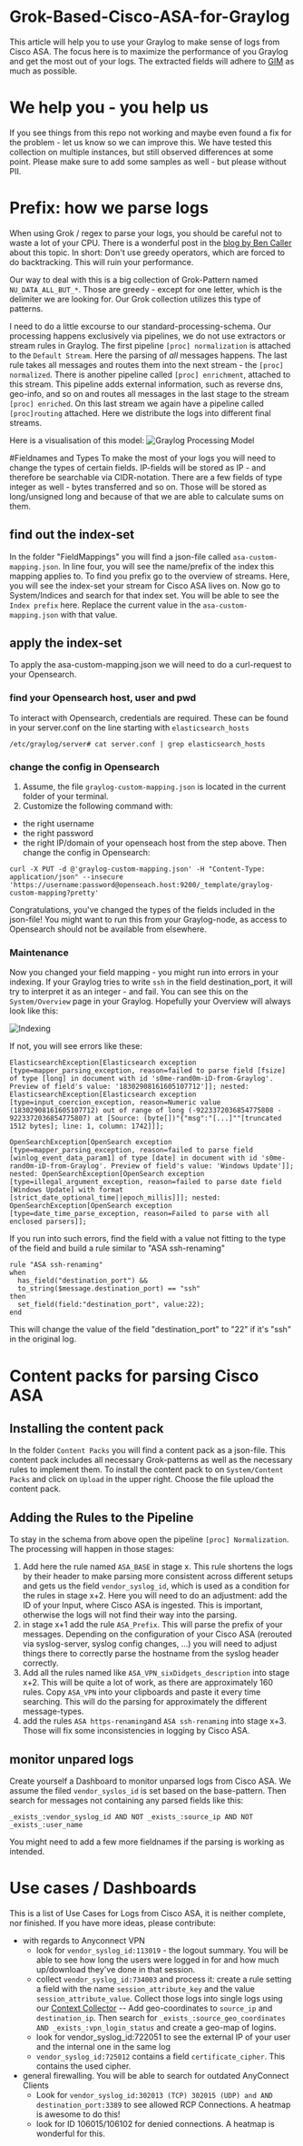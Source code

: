 # Grok-Based-Cisco-ASA-for-Graylog
This article will help you to use your Graylog to make sense of logs from Cisco ASA.
The focus here is to maximize the performance of you Graylog and get the most out of your logs. The extracted fields will adhere to [GIM](https://schema.graylog.org/en/stable/) as much as possible. 

# We help you - you help us
If you see things from this repo not working and maybe even found a fix for the problem - let us know so we can improve this. We have tested this collection on multiple instances, but still observed differences at some point. Please make sure to add some samples as well - but please without PII.
	

# Prefix: how we parse logs
When using Grok / regex to parse your logs, you should be careful not to waste a lot of your CPU. There is a wonderful post in the [blog by Ben Caller](https://blog.doyensec.com/2021/03/11/regexploit.html) about this topic. In short: Don't use greedy operators, which are forced to do backtracking. This will ruin your performance.

Our way to deal with this is a big collection of Grok-Pattern named ```NU_DATA_ALL_BUT_*```. Those are greedy - except for one letter, which is the delimiter we are looking for. Our Grok collection utilizes this type of patterns.

I need to do a little excourse to our standard-processing-schema. Our processing happens exclusively via pipelines, we do not use extractors or stream rules in Graylog.
The first pipeline ```[proc] normalization``` is attached to the ```Default Stream```. Here the parsing of _all_ messages happens. The last rule takes all messages and routes them into the next stream - the ```[proc] normalized```. There is another pipeline called ```[proc] enrichment```, attached to this stream. This pipeline adds external information, such as reverse dns, geo-info, and so on and routes all messages in the last stage to the stream ```[proc] enriched```. On this last stream we again have a pipeline called ```[proc]routing``` attached. Here we distribute the logs into different final streams.

Here is a visualisation of this model:
![Graylog Processing Model](Images/Processing-Model.png)

#Fieldnames and Types
To make the most of your logs you will need to change the types of certain fields. IP-fields will be stored as IP - and therefore be searchable via CIDR-notation. There are a few fields of type integer as well - bytes transferred and so on. Those will be stored as long/unsigned long and because of that we are able to calculate sums on them.

## find out the index-set
In the folder "FieldMappings" you will find a json-file called ```asa-custom-mapping.json```. In line four, you will see the name/prefix of the index this mapping applies to. To find you prefix go to the overview of streams. Here, you will see the index-set your stream for Cisco ASA lives on. Now go to System/Indices and search for that index set. You will be able to see the ```Index prefix``` here. Replace the current value in the ```asa-custom-mapping.json``` with that value.

## apply the index-set
To apply the asa-custom-mapping.json we will need to do a curl-request to your Opensearch. 

### find your Opensearch host, user and pwd
To interact with Opensearch, credentials are required. These can be found in your server.conf on the line starting with ```elasticsearch_hosts```
```
/etc/graylog/server# cat server.conf | grep elasticsearch_hosts
```

### change the config in Opensearch
1) Assume, the file ```graylog-custom-mapping.json``` is located in the current folder of your terminal.
2) Customize the following command with: 
* the right username
* the right password
* the right IP/domain of your openseach host
from the step above. Then change the config in Opensearch:
```
curl -X PUT -d @'graylog-custom-mapping.json' -H "Content-Type: application/json" --insecure 'https://username:password@openseach.host:9200/_template/graylog-custom-mapping?pretty'
```
Congratulations, you've changed the types of the fields included in the json-file! You might want to run this from your Graylog-node, as access to Opensearch should not be available from elsewhere. 

### Maintenance
Now you changed your field mapping - you might run into errors in your indexing. If your Graylog tries to write ```ssh``` in the field destination_port, it will try to interpret it as an integer - and fail. You can see this on the ```System/Overview``` page in your Graylog. Hopefully your Overview will always look like this:

![Indexing](Images/Indexing_Error.png)

If not, you will see errors like these:
```
ElasticsearchException[Elasticsearch exception [type=mapper_parsing_exception, reason=failed to parse field [fsize] of type [long] in document with id 's0me-rand0m-iD-from-Graylog'. Preview of field's value: '18302908161605107712']]; nested: ElasticsearchException[Elasticsearch exception [type=input_coercion_exception, reason=Numeric value (18302908161605107712) out of range of long (-9223372036854775808 - 9223372036854775807) at [Source: (byte[])"{"msg":"[...]""[truncated 1512 bytes]; line: 1, column: 1742]]];

OpenSearchException[OpenSearch exception [type=mapper_parsing_exception, reason=failed to parse field [winlog_event_data_param1] of type [date] in document with id 's0me-rand0m-iD-from-Graylog'. Preview of field's value: 'Windows Update']]; nested: OpenSearchException[OpenSearch exception [type=illegal_argument_exception, reason=failed to parse date field [Windows Update] with format [strict_date_optional_time||epoch_millis]]]; nested: OpenSearchException[OpenSearch exception [type=date_time_parse_exception, reason=Failed to parse with all enclosed parsers]];
```
If you run into such errors, find the field with a value not fitting to the type of the field and build a rule similar to "ASA ssh-renaming"

```
rule "ASA ssh-renaming"
when
  has_field("destination_port") &&
  to_string($message.destination_port) == "ssh"
then
  set_field(field:"destination_port", value:22);
end
```
This will change the value of the field "destination_port" to "22" if it's "ssh" in the original log.


# Content packs for parsing Cisco ASA
## Installing the content pack
In the folder ```Content Packs``` you will find a content pack as a json-file. This content pack includes all necessary Grok-patterns as well as the necessary rules to implement them.
To install the content pack to on ```System/Content Packs``` and click on ```Upload``` in the upper right. Choose the file upload the content pack.

## Adding the Rules to the Pipeline
To stay in the schema from above open the pipeline ```[proc] Normalization```. The processing will happen in those stages:
1) Add here the rule named ```ASA_BASE``` in stage x. This rule shortens the logs by their header to make parsing more consistent across different setups and gets us the field ```vendor_syslog_id```, which is used as a condition for the rules in stage x+2. Here you will need to do an adjustment: add the ID of your Input, where Cisco ASA is ingested. This is important, otherwise the logs will not find their way into the parsing.
2) in stage x+1 add the rule ```ASA_Prefix```. This will parse the prefix of your messages. Depending on the configuration of your Cisco ASA (rerouted via syslog-server, syslog config changes, ...) you will need to adjust things there to correctly parse the hostname from the syslog header correctly. 
3) Add all the rules named like ```ASA_VPN_sixDidgets_description``` into stage x+2. This will be quite a lot of work, as there are approximately 160 rules. Copy ```ASA_VPN``` into your clipboards and paste it every time searching. This will do the parsing for approximately the different message-types.
4) add the rules ```ASA https-renaming```and ```ASA ssh-renaming``` into stage x+3. Those will fix some inconsistencies in logging by Cisco ASA.

## monitor unpared logs
Create yourself a Dashboard to monitor unparsed logs from Cisco ASA. We assume the filed ```vendor_syslos_id``` is set based on the base-pattern. Then search for messages not containing any parsed fields like this:

```
_exists_:vendor_syslog_id AND NOT _exists_:source_ip AND NOT _exists_:user_name
```

You might need to add a few more fieldnames if the parsing is working as intended.


# Use cases / Dashboards
This is a list of Use Cases for Logs from Cisco ASA, it is neither complete, nor finished. If you have more ideas, please contribute:
* with regards to Anyconnect VPN
  * look for ```vendor_syslog_id:113019``` - the logout summary. You will be able to see how long the users were logged in for and how much up/download they've done in that session.
  * collect ```vendor_syslog_id:734003``` and process it: create a rule setting a field with the name ```session_attribute_key``` and the value ```session_attribute_value```. Collect those logs into single logs using our [Context Collector](https://github.com/NetUSE-AG/graylog-plugin-context-collector) 
  -- Add geo-coordinates to ```source_ip``` and ```destination_ip```. Then search for ```_exists_:source_geo_coordinates AND _exists_:vpn_login_status``` and create a geo-map of logins.
  * look for vendor_syslog_id:722051 to see the external IP of your user and the internal one in the same log
  * ```vendor_syslog_id:725012``` contains a field ```certificate_cipher```. This contains the used cipher.
* general firewalling. You will be able to search for outdated AnyConnect Clients 
  * Look for ```vendor_syslog_id:302013 (TCP) 302015 (UDP) and AND destination_port:3389``` to see allowed RCP Connections. A heatmap is awesome to do this!
  * look for ID 106015/106102 for denied connections. A heatmap is wonderful for this.



